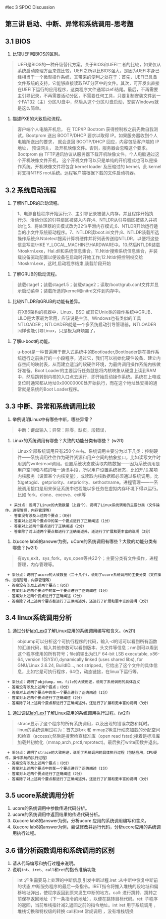 #lec 3 SPOC Discussion

## 第三讲 启动、中断、异常和系统调用-思考题

## 3.1 BIOS
 1. 比较UEFI和BIOS的区别。
 > UEFI是BIOS的一种升级替代方案。关于BIOS和UEFI二者的比较，如果仅从系统启动原理方面来做比较，UEFI之所以比BIOS强大，是因为UEFI本身已经相当于一个微型操作系统，其带来的便利之处在于：首先，UEFI已具备文件系统的支持，它能够直接读取FAT分区中的文件。其次，可开发出直接在UEFI下运行的应用程序，这类程序文件通常以efi结尾。最后，不再需要主引导记录，不再需要活动分区，不需要任何工具，只要复制安装文件到一个FAT32（主）分区/U盘中，然后从这个分区/U盘启动，安装Windows就是这么简单。
 1. 描述PXE的大致启动流程。
 > 客户端个人电脑开机后， 在 TCP/IP Bootrom 获得控制权之前先做自我测试。Bootprom 送出 BOOTP/DHCP 要求以取得 IP。如果服务器收到个人电脑所送出的要求， 就会送回 BOOTP/DHCP 回应，内容包括客户端的 IP 地址， 预设网关， 及开机映像文件。否则，服务器会忽略这个要求。Bootprom 由 TFTP通讯协议从服务器下载开机映像文件。个人电脑通过这个开机映像文件开机， 这个开机文件可以只是单纯的开机程式也可以是操作系统。开机映像文件将包含 kernel loader 及压缩过的 kernel，此 kernel 将支持NTFS root系统。远程客户端根据下载的文件启动机器。

## 3.2 系统启动流程
 1. 了解NTLDR的启动流程。
 > 1、电源自检程序开始运行;2、主引导记录被装入内存，并且程序开始执行;3、活动分区的引导扇区被装入内存;4、NTLDR从引导扇区被装入并初始化;5、将处理器的实模式改为32位平滑内存模式;6、NTLDR开始运行适当的小文件系统驱动程序。7、NTLDR读boot.ini文件;8、NTLDR装载所选操作系统;9.Ntdetect搜索计算机硬件并将列表传送给NTLDR，以便将这些信息写进\\HKE Y_LOCAL_MACHINE\HARDWARE中。10.然后NTLDR装载Ntoskrnl.exe，Hal.dll和系统信息集合。11.Ntldr搜索系统信息集合，并装载设备驱动配置以便设备在启动时开始工作;12.Ntldr把控制权交给Ntoskrnl.exe，这时,启动程序结束,装载阶段开始
 1. 了解GRUB的启动流程。
 > 装载stage1；装载stage1.5；装载stage2；读取/boot/grub.conf文件并显示启动菜单；装载所选的kernel和initrd文件到内存中。
 1. 比较NTLDR和GRUB的功能有差异。
 > 在X86架构的机器中，Linux、BSD 或其它Unix类的操作系统中GRUB、LILO是大家最为常用，应该说是主流。Windows也有类似的工具NTLOADER；NTLOADER就是一个多系统启动引导管理器，NTLOADER 同样也能引导Linux，只是极为麻烦罢了。
 1. 了解u-boot的功能。
 > u-boot是一种普遍用于嵌入式系统中的Bootloader,Bootloader是在操作系统运行之前执行的一小段程序，通过它，我们可以初始化硬件设备、建立内存空间的映射表，从而建立适当的软硬件环境，为最终调用操作系统内核做好准备。Boot Loader的主要运行任务就是将内核映象从硬盘上读到RAM中，然后跳转到内核的入口点去运行，即开始启动操作系统。系统在上电或复位时通常都从地址0x00000000处开始执行，而在这个地址处安排的通常就是系统的Boot Loader程序。

## 3.3 中断、异常和系统调用比较
 1. 举例说明Linux中有哪些中断，哪些异常？
 > 中断：键盘输入；异常：除零，缺页，段错误，
 1. Linux的系统调用有哪些？大致的功能分类有哪些？  (w2l1)
 > Linux全部系统调用只有250个左右。系统调用主要分为以下几类：控制硬件——系统调用往往作为硬件资源和用户空间的抽象接口，比如读写文件时用到的write/read调用。设置系统状态或读取内核数据——因为系统调用是用户空间和内核的唯一通讯手段，所以用户设置系统状态，比如开/关某项内核服务（设置某个内核变量），或读取内核数据都必须通过系统调用。比如getpgid、getpriority、setpriority、sethostname。进程管理——一系统调用接口是用来保证系统中进程能以多任务在虚拟内存环境下得以运行。比如 fork、clone、execve、exit等

```
  + 采分点：说明了Linux的大致数量（上百个），说明了Linux系统调用的主要分类（文件操作，进程管理，内存管理等）
  - 答案没有涉及上述两个要点；（0分）
  - 答案对上述两个要点中的某一个要点进行了正确阐述（1分）
  - 答案对上述两个要点进行了正确阐述（2分）
  - 答案除了对上述两个要点都进行了正确阐述外，还进行了扩展和更丰富的说明（3分）
 ```
 
 1. 以ucore lab8的answer为例，uCore的系统调用有哪些？大致的功能分类有哪些？(w2l1)
 > 有sys_exit，sys_fork，sys_open等共22个；主要分类有文件操作，进程管理，内存管理等。
 
 ```
  + 采分点：说明了ucore的大致数量（二十几个），说明了ucore系统调用的主要分类（文件操作，进程管理，内存管理等）
  - 答案没有涉及上述两个要点；（0分）
  - 答案对上述两个要点中的某一个要点进行了正确阐述（1分）
  - 答案对上述两个要点进行了正确阐述（2分）
  - 答案除了对上述两个要点都进行了正确阐述外，还进行了扩展和更丰富的说明（3分）
 ```
 
## 3.4 linux系统调用分析
 1. 通过分析[lab1_ex0](https://github.com/chyyuu/ucore_lab/blob/master/related_info/lab1/lab1-ex0.md)了解Linux应用的系统调用编写和含义。(w2l1)
 > objdump可以分析这个可执行程序的代码，输入-d的话可以看到所有函数的汇编代码，输入其他参数可以看到版本、头文件等信息；nm则可以看到这个程序使用的所有符号；file的输出为ELF 64-bit LSB executable, x86-64, version 1(SYSV),dynamically linked (uses shared libs), for GNU/Linux 2.6.24, BuildID..., not stripped。它给出了这个文件的具体信息，比如它是可执行程序，64位，动态链接，在linux下运行等。

 ```
  + 采分点：说明了objdump，nm，file的大致用途，说明了系统调用的具体含义
  - 答案没有涉及上述两个要点；（0分）
  - 答案对上述两个要点中的某一个要点进行了正确阐述（1分）
  - 答案对上述两个要点进行了正确阐述（2分）
  - 答案除了对上述两个要点都进行了正确阐述外，还进行了扩展和更丰富的说明（3分）
 
 ```
 
 1. 通过调试[lab1_ex1](https://github.com/chyyuu/ucore_lab/blob/master/related_info/lab1/lab1-ex1.md)了解Linux应用的系统调用执行过程。(w2l1)
 > strace显示了这个程序的所有系统调用，以及出现的错误次数和耗时。linux的系统调用过程为：首先是brk 和 mmap2等进行动态加载的分配空间和检查（access);然后是搜索检查标准库（open read fstat);接着是标准库加载并初始化（mmap,arch_prctl,mprotect)。最后执行write函数并退出。

 ```
  + 采分点：说明了strace的大致用途，说明了系统调用的具体执行过程（包括应用，CPU硬件，操作系统的执行过程）
  - 答案没有涉及上述两个要点；（0分）
  - 答案对上述两个要点中的某一个要点进行了正确阐述（1分）
  - 答案对上述两个要点进行了正确阐述（2分）
  - 答案除了对上述两个要点都进行了正确阐述外，还进行了扩展和更丰富的说明（3分）
 ```
 
## 3.5 ucore系统调用分析
 1. ucore的系统调用中参数传递代码分析。
 1. ucore的系统调用中返回结果的传递代码分析。
 1. 以ucore lab8的answer为例，分析ucore 应用的系统调用编写和含义。
 1. 以ucore lab8的answer为例，尝试修改并运行代码，分析ucore应用的系统调用执行过程。
 
## 3.6 请分析函数调用和系统调用的区别
 1. 请从代码编写和执行过程来说明。
   1. 说明`int`、`iret`、`call`和`ret`的指令准确功能
   > int :产生需要马上处理的中断信息,引发中断过程.iret :从中断中恢复中断前的状态,中断服务程序的最后一条指令。IRET指令将推入堆栈的段地址和偏移地址弹出，使程序返回到原来发生中断的地方。call: 进行跳转，跳转之前保存返回地址（下一条指令的地址），以便在跳转目标代码。ret: 子程序的返回，当前堆栈指针减2,返回之前的指令地址。int iret 用于系统调用 ，堆栈切换和特权级的转换 call和ret 常规调用 ，没有堆栈切换
